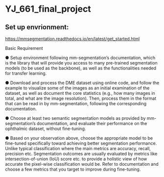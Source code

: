 # YJ_661_final_project

## Set up envrionment: 

https://mmsegmentation.readthedocs.io/en/latest/get_started.html

Basic Requirement

● Setup environment following mm-segmentation’s documentation, which is the library that will provide you access to many pre-trained segmentation models (to be used as the backbone), as well as the functionalities needed for transfer learning.

● Download and process the DME dataset using online code, and follow the example to visualize some of the images as an initial examination of the dataset, as well as document the core statistics (e.g., how many images in total, and what are the image resolution). Then, process them in the format that can be read in by mm-segmentation, following the corresponding documentation.

● Choose at least two semantic segmentation models as provided by mm-segmentation’s documentation, and evaluate their performance on the ophthalmic dataset, without fine-tuning.

● Based on your observation above, choose the appropriate model to be fine-tuned specifically toward achieving better segmentation performance. Unlike typical classification where the main metrics are accuracy, recall, precision etc. Segmentation outcomes are usually evaluated by metrics like intersection-of-union (IoU) score etc. to provide a holistic view of how accurate the pixel-wise classification would be. Refer to documentation and choose a few metrics that you target to improve during fine-tuning.